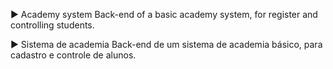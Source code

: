 
► Academy system
Back-end of a basic academy system, for register and controlling students.


► Sistema de academia
Back-end de um sistema de academia básico, para cadastro e controle de alunos. 
